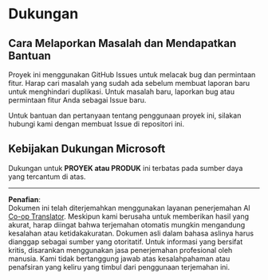 <!--
CO_OP_TRANSLATOR_METADATA:
{
  "original_hash": "cd89329575372232e59605f7a08ae0df",
  "translation_date": "2025-08-27T22:30:25+00:00",
  "source_file": "SUPPORT.md",
  "language_code": "id"
}
-->
# Dukungan

## Cara Melaporkan Masalah dan Mendapatkan Bantuan  

Proyek ini menggunakan GitHub Issues untuk melacak bug dan permintaan fitur. Harap cari masalah yang sudah ada sebelum membuat laporan baru untuk menghindari duplikasi. Untuk masalah baru, laporkan bug atau permintaan fitur Anda sebagai Issue baru.

Untuk bantuan dan pertanyaan tentang penggunaan proyek ini, silakan hubungi kami dengan membuat Issue di repositori ini.

## Kebijakan Dukungan Microsoft  

Dukungan untuk **PROYEK atau PRODUK** ini terbatas pada sumber daya yang tercantum di atas.

---

**Penafian**:  
Dokumen ini telah diterjemahkan menggunakan layanan penerjemahan AI [Co-op Translator](https://github.com/Azure/co-op-translator). Meskipun kami berusaha untuk memberikan hasil yang akurat, harap diingat bahwa terjemahan otomatis mungkin mengandung kesalahan atau ketidakakuratan. Dokumen asli dalam bahasa aslinya harus dianggap sebagai sumber yang otoritatif. Untuk informasi yang bersifat kritis, disarankan menggunakan jasa penerjemahan profesional oleh manusia. Kami tidak bertanggung jawab atas kesalahpahaman atau penafsiran yang keliru yang timbul dari penggunaan terjemahan ini.